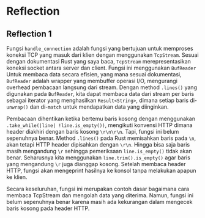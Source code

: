 # Reflection

## Reflection 1
Fungsi `handle_connection` adalah fungsi yang bertujuan untuk memproses koneksi TCP yang masuk dari klien dengan menggunakan `TcpStream`. Sesuai dengan dokumentasi Rust yang saya baca, `TcpStream` merepresentasikan koneksi socket antara server dan client. Fungsi ini menggunakan `BufReader` Untuk membaca data secara efisien, yang mana sesuai dokumentasi, `BufReader` adalah wrapper yang membuffer operasi I/O, mengurangi overhead pembacaan langsung dari stream. Dengan method `.lines()` yang digunakan pada `BufReader`, kita dapat membaca data dari stream per baris sebagai iterator yang menghasilkan `Result<String>`, dimana setiap baris di-`unwrap()` dan di-`match` untuk mendapatkan data yang diinginkan.

Pembacaan dihentikan ketika bertemu baris kosong dengan menggunakan `.take_while(|line| !line.is_empty())`, mengikuti konvensi HTTP dimana header diakhiri dengan baris kosong `\r\n\r\n`. Tapi, fungsi ini belum sepenuhnya benar. Method `.lines()` pada Rust memisahkan baris pada `\n`, akan tetapi HTTP header dipisahkan dengan `\r\n`. Hingga bisa saja baris masih mengandung `\r` sehingga pemeriksaan `line.is_empty()` tidak akan benar. Seharusnya kita menggunakan `line.trim().is_empty()` agar baris yang mengandung `\r` juga dianggap kosong. Setelah membaca header HTTP, fungsi akan mengeprint hasilnya ke konsol tanpa melakukan apapun ke klien.

Secara keseluruhan, fungsi ini merupakan contoh dasar bagaimana cara membaca TcpStream dan mengolah data yang diterima. Namun, fungsi ini belum sepenuhnya benar karena masih ada kekurangan dalam mengecek baris kosong pada header HTTP.
